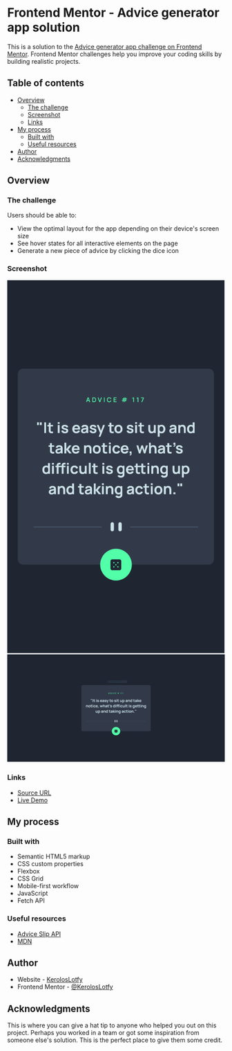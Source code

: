 # Frontend Mentor - Advice generator app solution

This is a solution to the [Advice generator app challenge on Frontend Mentor](https://www.frontendmentor.io/challenges/advice-generator-app-QdUG-13db). Frontend Mentor challenges help you improve your coding skills by building realistic projects.

## Table of contents

- [Overview](#overview)
  - [The challenge](#the-challenge)
  - [Screenshot](#screenshot)
  - [Links](#links)
- [My process](#my-process)
  - [Built with](#built-with)
  - [Useful resources](#useful-resources)
- [Author](#author)
- [Acknowledgments](#acknowledgments)


## Overview

### The challenge

Users should be able to:

- View the optimal layout for the app depending on their device's screen size
- See hover states for all interactive elements on the page
- Generate a new piece of advice by clicking the dice icon

### Screenshot

![Mobile](./images/Screen%20Shot%202025-09-15%20at%2012.53.47.png)
![Destop](./images/screenshot-desktop.JPG)


### Links

- [Source URL](https://www.frontendmentor.io/challenges/advice-generator-app-QdUG-13db)
- [Live Demo](https://keroloslotfy.github.io/Challenges/advice-generator-app)

## My process

### Built with

- Semantic HTML5 markup
- CSS custom properties
- Flexbox
- CSS Grid
- Mobile-first workflow
- JavaScript
- Fetch API

### Useful resources

- [Advice Slip API](https://api.adviceslip.com)
- [MDN](https://developer.mozilla.org/en-US/)



## Author

- Website - [KerolosLotfy](https://www.your-site.com)
- Frontend Mentor - [@KerolosLotfy](https://www.frontendmentor.io/profile/KerolosLotfy)

## Acknowledgments

This is where you can give a hat tip to anyone who helped you out on this project. Perhaps you worked in a team or got some inspiration from someone else's solution. This is the perfect place to give them some credit.

